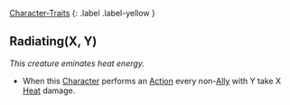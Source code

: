 [Character-Traits](Game/Core/Character-Traits)
{: .label .label-yellow }
## Radiating(X, Y)
*This creature eminates heat energy.*

* When this [Character](Game/Core/Terminology#Character) performs an [Action](Game/Core/Terminology#Action) every non-[Ally](Game/Core/Terminology#Ally) with Y take X [Heat](Game/Core/Injury#Heat) damage.